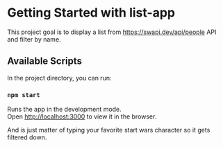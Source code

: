 # Getting Started with list-app

This project goal is to display a list from https://swapi.dev/api/people API and filter by name.

## Available Scripts

In the project directory, you can run:

### `npm start`

Runs the app in the development mode.\
Open [http://localhost:3000](http://localhost:3000) to view it in the browser.

And is just matter of typing your favorite start wars character so it gets filtered down.
